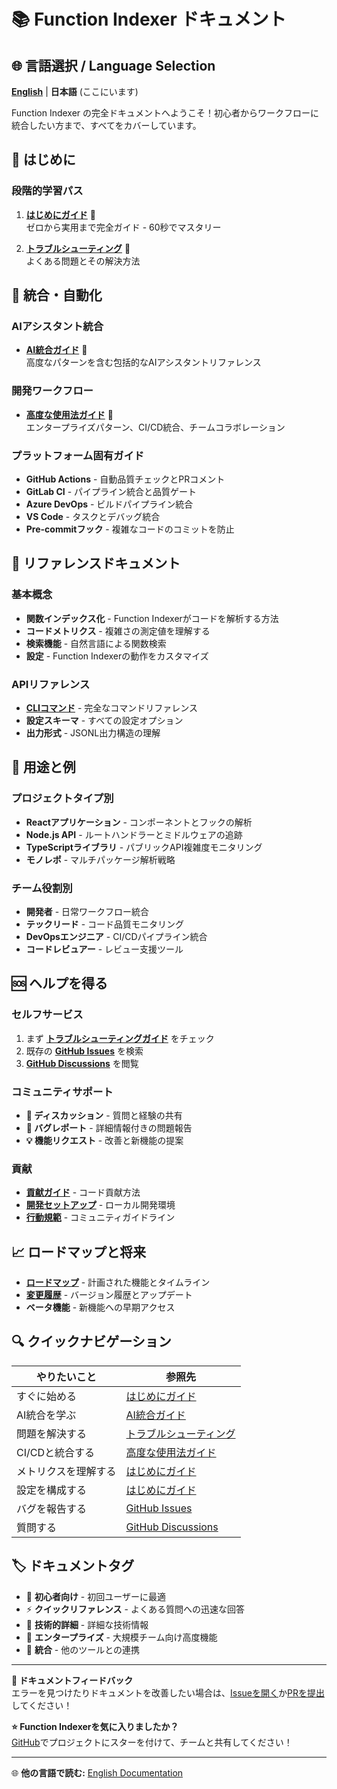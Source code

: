 # 📚 Function Indexer ドキュメント

## 🌐 言語選択 / Language Selection

[**English**](../README.md) | **日本語** (ここにいます)

Function Indexer の完全ドキュメントへようこそ！初心者からワークフローに統合したい方まで、すべてをカバーしています。

## 🚀 はじめに

### 段階的学習パス
1. **[はじめにガイド](GETTING-STARTED-ja.md)** 🚀  
   ゼロから実用まで完全ガイド - 60秒でマスタリー

2. **[トラブルシューティング](TROUBLESHOOTING-ja.md)** 🔧  
   よくある問題とその解決方法

## 🔗 統合・自動化

### AIアシスタント統合
- **[AI統合ガイド](AI-INTEGRATION-ja.md)** 🤖  
  高度なパターンを含む包括的なAIアシスタントリファレンス

### 開発ワークフロー
- **[高度な使用法ガイド](ADVANCED-USAGE-ja.md)** 🔧  
  エンタープライズパターン、CI/CD統合、チームコラボレーション

### プラットフォーム固有ガイド
- **GitHub Actions** - 自動品質チェックとPRコメント
- **GitLab CI** - パイプライン統合と品質ゲート  
- **Azure DevOps** - ビルドパイプライン統合
- **VS Code** - タスクとデバッグ統合
- **Pre-commitフック** - 複雑なコードのコミットを防止

## 📖 リファレンスドキュメント

### 基本概念
- **関数インデックス化** - Function Indexerがコードを解析する方法
- **コードメトリクス** - 複雑さの測定値を理解する
- **検索機能** - 自然言語による関数検索
- **設定** - Function Indexerの動作をカスタマイズ

### APIリファレンス
- **[CLIコマンド](COMMAND-REFERENCE-ja.md)** - 完全なコマンドリファレンス
- **設定スキーマ** - すべての設定オプション
- **出力形式** - JSONL出力構造の理解

## 🎯 用途と例

### プロジェクトタイプ別
- **Reactアプリケーション** - コンポーネントとフックの解析
- **Node.js API** - ルートハンドラーとミドルウェアの追跡
- **TypeScriptライブラリ** - パブリックAPI複雑度モニタリング
- **モノレポ** - マルチパッケージ解析戦略

### チーム役割別
- **開発者** - 日常ワークフロー統合
- **テックリード** - コード品質モニタリング
- **DevOpsエンジニア** - CI/CDパイプライン統合
- **コードレビュアー** - レビュー支援ツール

## 🆘 ヘルプを得る

### セルフサービス
1. まず **[トラブルシューティングガイド](TROUBLESHOOTING-ja.md)** をチェック
2. 既存の **[GitHub Issues](https://github.com/akiramei/function-indexer/issues)** を検索
3. **[GitHub Discussions](https://github.com/akiramei/function-indexer/discussions)** を閲覧

### コミュニティサポート
- **💬 ディスカッション** - 質問と経験の共有
- **🐛 バグレポート** - 詳細情報付きの問題報告
- **💡 機能リクエスト** - 改善と新機能の提案

### 貢献
- **[貢献ガイド](../CONTRIBUTING.md)** - コード貢献方法
- **[開発セットアップ](../CONTRIBUTING.md#development)** - ローカル開発環境
- **[行動規範](../CODE_OF_CONDUCT.md)** - コミュニティガイドライン

## 📈 ロードマップと将来

- **[ロードマップ](../ROADMAP.md)** - 計画された機能とタイムライン
- **[変更履歴](../CHANGELOG.md)** - バージョン履歴とアップデート
- **ベータ機能** - 新機能への早期アクセス

## 🔍 クイックナビゲーション

| やりたいこと | 参照先 |
|--------------|----------|
| すぐに始める | [はじめにガイド](GETTING-STARTED-ja.md) |
| AI統合を学ぶ | [AI統合ガイド](AI-INTEGRATION-ja.md) |
| 問題を解決する | [トラブルシューティング](TROUBLESHOOTING-ja.md) |
| CI/CDと統合する | [高度な使用法ガイド](ADVANCED-USAGE-ja.md) |
| メトリクスを理解する | [はじめにガイド](GETTING-STARTED-ja.md#結果の理解) |
| 設定を構成する | [はじめにガイド](GETTING-STARTED-ja.md#設定セットアップ) |
| バグを報告する | [GitHub Issues](https://github.com/akiramei/function-indexer/issues) |
| 質問する | [GitHub Discussions](https://github.com/akiramei/function-indexer/discussions) |

## 🏷️ ドキュメントタグ

- 🚀 **初心者向け** - 初回ユーザーに最適
- ⚡ **クイックリファレンス** - よくある質問への迅速な回答  
- 🔧 **技術的詳細** - 詳細な技術情報
- 💼 **エンタープライズ** - 大規模チーム向け高度機能
- 🔗 **統合** - 他のツールとの連携

---

**📝 ドキュメントフィードバック**  
エラーを見つけたりドキュメントを改善したい場合は、[Issueを開く](https://github.com/akiramei/function-indexer/issues)か[PRを提出](https://github.com/akiramei/function-indexer/pulls)してください！

**⭐ Function Indexerを気に入りましたか？**  
[GitHub](https://github.com/akiramei/function-indexer)でプロジェクトにスターを付けて、チームと共有してください！

---

🌐 **他の言語で読む:** [English Documentation](README.md)